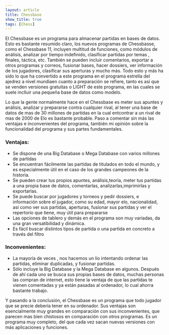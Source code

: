 ```yaml
---
layout: article
title: Chessbase
show_title: true
tags: [Chess]
---
```


El Chessbase es un programa para almacenar partidas en bases de datos. Esto es bastante resumido claro, los nuevos programas de Chessbasse, como el Chessbase 11, incluyen multitud de funciones, como módulos de análisis, analizar por tiempo indefinido, clasificar partidas por temas , finales, táctica, etc. También se pueden incluir comentarios, exportar a otros programas y correos, fusionar bases, hacer dossiers, ver información de los jugadores, clasificar sus aperturas y mucho más. Todo esto y más ha sido lo que ha convertido a este programa en el programa estrella del ajedrez a nivel mundiaen cuanto a preparación se refiere, tanto es así que se venden versiones gratuitas o LIGHT de este programa, en las cuales se suele inclluir una pequeña base de datos como modelo.

Lo que la gente normalmente hace en el Chessbase es meter sus apuntes y análisis, analizar y prepararse contra cualquier rival, al tener una base de datos de mas de 30 millones de partidas en la cual entcontrar a un rival de mas de 2000 de Elo es bastante probable. Paso a comentar sin más las ventajas e inconvenientes del programa, también mi opinión sobre la funcionalidad del programa y sus partes fundamentales.

### Ventajas:

- Se dispone de una Big Database o Mega Database con varios millones de partidas
- Se encuentran fácilmente las partidas de titulados en todo el mundo,  y es especialmente útil en el caso de los grandes campeones de la historia.
- Se pueden crear tus propios apuntes, análisis,teoría, meter tus partidas a una propia base de datos, comentarlas, analizarlas,imprimirlas y exportarlas.
- Se puede buscar por jugadores y torneos y pedir dossiers, e información sobre el jugador, como su edad, mayor elo, nacionalidad, así como ver sus partidas, aperturas, fusionar sus partidas y ver el repertorio que tiene, muy útil para prepararse
- Las opciones de tablero y demás en el programa son muy variadas, da una gran versatibilidad y dinámica.
- Es fácil buscar distintos tipos de partida o una partida en concreto a través del filtro


### Inconvenientes:

- La mayoría de veces , nos hacemos un lío intentando ordenar las partidas, eliminar duplicadas, y fusionar partidas.
- Sólo incluye la Big Database y la Mega Database en algunos. Después de ahí cada uno se busca sus propias bases de datos, muchas personas las compran de internet, esto tiene la ventaja de que las partidas te vienen comentadas y ya están pasadas al ordenador, lo cual ahorra bastante trabajo.


Y pasando a la conclusión, el Chessbase es un programa que todo jugador que se precie debería tener en su ordenador. Sus ventajas son esencialmente muy grandes en comparación con sus inconvenientes, que parecen mas bien chistosos en comparación con otros programas. Es un programa muy completo, del que cada vez sacan nuevas versiones con más  aplicaciones y funciones.
